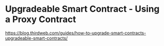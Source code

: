 # Upgradeable Smart Contract - Using a Proxy Contract

https://blog.thirdweb.com/guides/how-to-upgrade-smart-contracts-upgradeable-smart-contracts/
